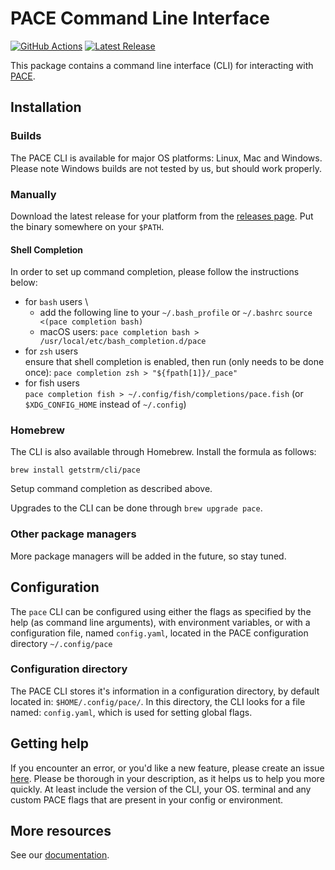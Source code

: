 # PACE Command Line Interface

[![GitHub Actions](https://github.com/getstrm/cli/workflows/Build/badge.svg)](https://github.com/getstrm/cli/actions)
[![Latest Release](https://img.shields.io/github/v/release/getstrm/cli)](https://github.com/getstrm/cli/releases/latest)

This package contains a command line interface (CLI) for interacting with [PACE](https://pace.getstrm.com).

## Installation

### Builds
The PACE CLI is available for major OS platforms: Linux, Mac and Windows. Please note Windows builds are not tested by us, but should work properly.

### Manually

Download the latest release for your platform from
the [releases page](https://github.com/getstrm/cli/releases). Put the binary somewhere on your `$PATH`.

#### Shell Completion

In order to set up command completion, please follow the instructions below:

- for `bash` users \
  - add the following line to your `~/.bash_profile` or `~/.bashrc`
  `source <(pace completion bash)`
  - macOS users: `pace completion bash > /usr/local/etc/bash_completion.d/pace`
- for `zsh` users \
  ensure that shell completion is enabled, then run (only needs to be done once):
  `pace completion zsh > "${fpath[1]}/_pace"`
- for fish users \
  `pace completion fish > ~/.config/fish/completions/pace.fish` (or `$XDG_CONFIG_HOME` instead of `~/.config`)

### Homebrew

The CLI is also available through Homebrew. Install the formula as follows:

```
brew install getstrm/cli/pace
```

Setup command completion as described above.

Upgrades to the CLI can be done through `brew upgrade pace`.

### Other package managers

More package managers will be added in the future, so stay tuned.

## Configuration

The `pace` CLI can be configured using either the flags as specified by the help (as command line arguments), with
environment variables, or with a configuration file, named `config.yaml`, located in the PACE configuration directory
`~/.config/pace`

### Configuration directory

The PACE CLI stores it's information in a configuration directory, by default located in:
`$HOME/.config/pace/`. In this directory, the CLI looks for a file named: `config.yaml`, which is used for
setting global flags.

## Getting help

If you encounter an error, or you'd like a new feature, please create an
issue [here](https://github.com/getstrm/pace/cli/issues/new). Please be thorough in your description, as it helps us
to help you more quickly. At least include the version of the CLI, your OS. terminal and any custom PACE flags
that are present in your config or environment.

## More resources

See our [documentation](https://pace.getstrm.com/docs/readme/installation).
